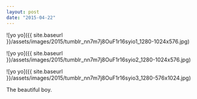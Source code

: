 ```yaml
---
layout: post
date: "2015-04-22"
---
```


![yo yo]({{ site.baseurl }}/assets/images/2015/tumblr_nn7m7j8OuF1r16syio1_1280-1024x576.jpg)

![yo yo]({{ site.baseurl }}/assets/images/2015/tumblr_nn7m7j8OuF1r16syio2_1280-1024x576.jpg)

![yo yo]({{ site.baseurl }}/assets/images/2015/tumblr_nn7m7j8OuF1r16syio3_1280-576x1024.jpg)

The beautiful boy.
